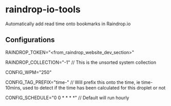 # raindrop-io-tools
Automatically add read time onto bookmarks in Raindrop.io

## Configurations
RAINDROP_TOKEN="<from_raindrop_website_dev_section>"

RAINDROP_COLLECTION="-1" // This is the unsorted system collection

CONFIG_WPM="250"

CONFIG_TAG_PREFIX="time-" // Will prefix this onto the time, ie time-10mins, used to detect if the time has been calculated for this droplet or not

CONFIG_SCHEDULE="0 0 * * * *" // Default will run hourly